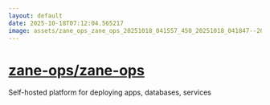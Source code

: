 ```yaml
---
layout: default
date: 2025-10-18T07:12:04.565217
image: assets/zane_ops_zane_ops_20251018_041557_450_20251018_041847--20251018T061847909--cropped.png
---
```


# [zane-ops/zane-ops](https://github.com/zane-ops/zane-ops/)

Self-hosted platform for deploying apps, databases, services
